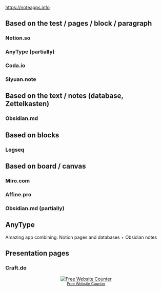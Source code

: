 https://noteapps.info
## Based on the test / pages / block / paragraph
### Notion.so
### AnyType (partially)
### Coda.io
### Siyuan.note

## Based on the text / notes (database, Zettelkasten)
### Obsidian.md

## Based on blocks
### Logseq

## Based on board / canvas
### Miro.com
### Affine.pro
### Obsidian.md (partially)

## AnyType
Amazing app combining: Notion pages and databases + Obsidian notes

## Presentation pages
### Craft.do

<div align='center'><a href='https://www.websitecounterfree.com'><img src='https://www.websitecounterfree.com/c.php?d=9&id=55421&s=1' border='0' alt='Free Website Counter'></a><br / ><small><a href='https://www.websitecounterfree.com' title="Free Website Counter">Free Website Counter</a></small></div>
